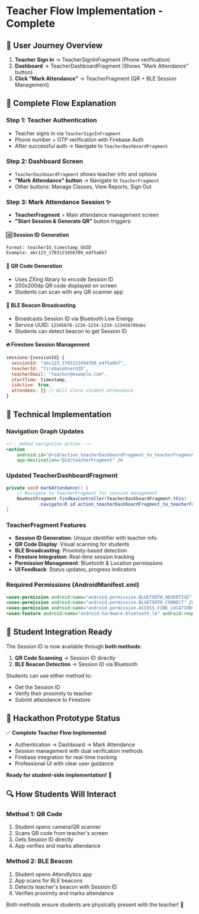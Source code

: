 # Teacher Flow Implementation - Complete

## 🎯 **User Journey Overview**

1. **Teacher Sign In** → TeacherSignInFragment (Phone verification)
2. **Dashboard** → TeacherDashboardFragment (Shows "Mark Attendance" button)
3. **Click "Mark Attendance"** → TeacherFragment (QR + BLE Session Management)

## 🔄 **Complete Flow Explanation**

### **Step 1: Teacher Authentication**
- Teacher signs in via `TeacherSignInFragment`
- Phone number + OTP verification with Firebase Auth
- After successful auth → Navigate to `TeacherDashboardFragment`

### **Step 2: Dashboard Screen**
- `TeacherDashboardFragment` shows teacher info and options
- **"Mark Attendance" button** → Navigate to `TeacherFragment`
- Other buttons: Manage Classes, View Reports, Sign Out

### **Step 3: Mark Attendance Session** ✨
- **TeacherFragment** = Main attendance management screen
- **"Start Session & Generate QR"** button triggers:

#### 🆔 **Session ID Generation**
```
Format: teacherId_timestamp_UUID
Example: abc123_1703123456789_e4f5a6b7
```

#### 📱 **QR Code Generation**
- Uses ZXing library to encode Session ID
- 200x200dp QR code displayed on screen
- Students can scan with any QR scanner app

#### 📡 **BLE Beacon Broadcasting**
- Broadcasts Session ID via Bluetooth Low Energy
- Service UUID: `12345678-1234-1234-1234-123456789abc`
- Students can detect beacon to get Session ID

#### 🔥 **Firestore Session Management**
```javascript
sessions/{sessionId} {
  sessionId: "abc123_1703123456789_e4f5a6b7",
  teacherId: "firebaseUserUID",
  teacherEmail: "teacher@example.com",
  startTime: timestamp,
  isActive: true,
  attendees: {} // Will store student attendance
}
```

## 🔧 **Technical Implementation**

### **Navigation Graph Updates**
```xml
<!-- Added navigation action -->
<action
    android:id="@+id/action_teacherDashboardFragment_to_teacherFragment"
    app:destination="@id/teacherFragment" />
```

### **Updated TeacherDashboardFragment**
```java
private void markAttendance() {
    // Navigate to TeacherFragment for session management
    NavHostFragment.findNavController(TeacherDashboardFragment.this)
            .navigate(R.id.action_teacherDashboardFragment_to_teacherFragment);
}
```

### **TeacherFragment Features**
- **Session ID Generation**: Unique identifier with teacher info
- **QR Code Display**: Visual scanning for students
- **BLE Broadcasting**: Proximity-based detection
- **Firestore Integration**: Real-time session tracking
- **Permission Management**: Bluetooth & Location permissions
- **UI Feedback**: Status updates, progress indicators

### **Required Permissions** (AndroidManifest.xml)
```xml
<uses-permission android:name="android.permission.BLUETOOTH_ADVERTISE" />
<uses-permission android:name="android.permission.BLUETOOTH_CONNECT" />
<uses-permission android:name="android.permission.ACCESS_FINE_LOCATION" />
<uses-feature android:name="android.hardware.bluetooth_le" android:required="true" />
```

## 📱 **Student Integration Ready**

The Session ID is now available through **both methods**:
1. **QR Code Scanning** → Session ID directly
2. **BLE Beacon Detection** → Session ID via Bluetooth

Students can use either method to:
- Get the Session ID
- Verify their proximity to teacher
- Submit attendance to Firestore

## 🎉 **Hackathon Prototype Status**

✅ **Complete Teacher Flow Implemented**
- Authentication → Dashboard → Mark Attendance
- Session management with dual verification methods
- Firebase integration for real-time tracking
- Professional UI with clear user guidance

**Ready for student-side implementation!** 🚀

## 🔍 **How Students Will Interact**

### **Method 1: QR Code**
1. Student opens camera/QR scanner
2. Scans QR code from teacher's screen
3. Gets Session ID directly
4. App verifies and marks attendance

### **Method 2: BLE Beacon**
1. Student opens Attendlytics app
2. App scans for BLE beacons
3. Detects teacher's beacon with Session ID
4. Verifies proximity and marks attendance

Both methods ensure students are physically present with the teacher! 📍